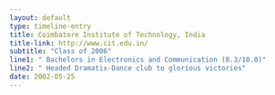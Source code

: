 ```yaml
---
layout: default
type: timeline-entry
title: Coimbatore Institute of Technology, India
title-link: http://www.cit.edu.in/
subtitle: "Class of 2006"
line1: " Bachelors in Electronics and Communication (8.3/10.0)"
line2: " Headed Dramatix-Dance club to glorious victories"
date: 2002-05-25
---
```

